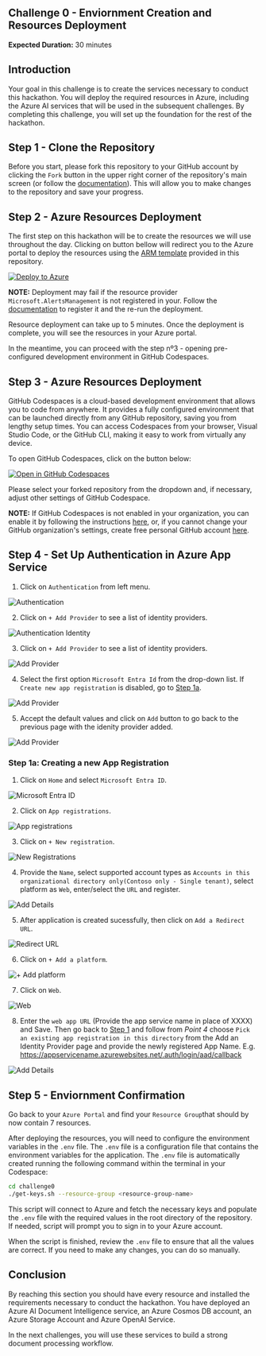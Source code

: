 ## Challenge 0 - Enviornment Creation and Resources Deployment

**Expected Duration:** 30 minutes

## Introduction
Your goal in this challenge is to create the services necessary to conduct this hackathon. You will deploy the required resources in Azure, including the Azure AI services that will be used in the subsequent challenges. By completing this challenge, you will set up the foundation for the rest of the hackathon.

## Step 1 -  Clone the Repository

Before you start, please fork this repository to your GitHub account by clicking the `Fork` button in the upper right corner of the repository's main screen (or follow the [documentation](https://docs.github.com/en/pull-requests/collaborating-with-pull-requests/working-with-forks/fork-a-repo#forking-a-repository)). This will allow you to make changes to the repository and save your progress.

## Step 2 -  Azure Resources Deployment

The first step on this hackathon will be to create the resources we will use throughout the day. Clicking on button bellow will redirect you to the Azure portal to deploy the resources using the [ARM template](iac) provided in this repository.

[![Deploy to Azure](https://aka.ms/deploytoazurebutton)](https://portal.azure.com/#create/Microsoft.Template/uri/https%3A%2F%2Fraw.githubusercontent.com%2Fmicrosoft%2FMulti-Agent-Custom-Automation-Engine-Solution-Accelerator%2Frefs%2Fheads%2Fmain%2Fdeploy%2Fmacae-continer-oc.json)

**NOTE:** Deployment may fail if the resource provider `Microsoft.AlertsManagement` is not registered in your. Follow the [documentation](https://learn.microsoft.com/en-us/azure/azure-resource-manager/management/resource-providers-and-types#register-resource-provider-1) to register it and the re-run the deployment.

Resource deployment can take up to 5 minutes. Once the deployment is complete, you will see the resources in your Azure portal.

In the meantime, you can proceed with the step nº3 - opening pre-configured development environment in GitHub Codespaces.

## Step 3 -  Azure Resources Deployment

GitHub Codespaces is a cloud-based development environment that allows you to code from anywhere. It provides a fully configured environment that can be launched directly from any GitHub repository, saving you from lengthy setup times. You can access Codespaces from your browser, Visual Studio Code, or the GitHub CLI, making it easy to work from virtually any device.

To open GitHub Codespaces, click on the button below:

[![Open in GitHub Codespaces](https://github.com/codespaces/badge.svg)](https://codespaces.new/)

Please select your forked repository from the dropdown and, if necessary, adjust other settings of GitHub Codespace.

**NOTE:** If GitHub Codespaces is not enabled in your organization, you can enable it by following the instructions [here](https://docs.github.com/en/codespaces/managing-codespaces-for-your-organization/enabling-or-disabling-github-codespaces-for-your-organization), or, if you cannot change your GitHub organization's settings, create free personal GitHub account [here](https://github.com/signup?ref_cta=Sign+up&ref_loc=header+logged+out&ref_page=%2F&source=header-home).


## Step 4 - Set Up Authentication in Azure App Service

1. Click on `Authentication` from left menu.

![Authentication](./images/azure-app-service-auth-setup/AppAuthentication.png)

2. Click on `+ Add Provider` to see a list of identity providers.

![Authentication Identity](./images/azure-app-service-auth-setup/AppAuthenticationIdentity.png)

3. Click on `+ Add Provider` to see a list of identity providers.

![Add Provider](./images/azure-app-service-auth-setup/AppAuthIdentityProvider.png)

4. Select the first option `Microsoft Entra Id` from the drop-down list. If `Create new app registration` is disabled, go to [Step 1a](#step-1a-creating-a-new-app-registration).

![Add Provider](./images/azure-app-service-auth-setup/AppAuthIdentityProviderAdd.png)

5. Accept the default values and click on `Add` button to go back to the previous page with the idenity provider added.

![Add Provider](./images/azure-app-service-auth-setup/AppAuthIdentityProviderAdded.png)

### Step 1a: Creating a new App Registration

1. Click on `Home` and select `Microsoft Entra ID`.

![Microsoft Entra ID](./images/azure-app-service-auth-setup/MicrosoftEntraID.png)

2. Click on `App registrations`.

![App registrations](./images/azure-app-service-auth-setup/Appregistrations.png)

3. Click on `+ New registration`.

![New Registrations](./images/azure-app-service-auth-setup/NewRegistration.png)

4. Provide the `Name`, select supported account types as `Accounts in this organizational directory only(Contoso only - Single tenant)`, select platform as `Web`, enter/select the `URL` and register.

![Add Details](./images/azure-app-service-auth-setup/AddDetails.png)

5. After application is created sucessfully, then click on `Add a Redirect URL`.

![Redirect URL](./images/azure-app-service-auth-setup/AddRedirectURL.png)

6. Click on `+ Add a platform`.

![+ Add platform](./images/azure-app-service-auth-setup/AddPlatform.png)

7. Click on `Web`.

![Web](./images/azure-app-service-auth-setup/Web.png)

8. Enter the `web app URL` (Provide the app service name in place of XXXX) and Save. Then go back to [Step 1](#step-1-add-authentication-in-azure-app-service-configuration) and follow from _Point 4_ choose `Pick an existing app registration in this directory` from the Add an Identity Provider page and provide the newly registered App Name.
E.g. https://appservicename.azurewebsites.net/.auth/login/aad/callback

![Add Details](./images/azure-app-service-auth-setup/WebAppURL.png)



## Step 5 -  Enviornment Confirmation
Go back to your `Azure Portal` and find your `Resource Group`that should by now contain 7 resources.

After deploying the resources, you will need to configure the environment variables in the `.env` file. The `.env` file is a configuration file that contains the environment variables for the application. The `.env` file is automatically created running the following command within the terminal in your Codespace:

```bash
cd challenge0
./get-keys.sh --resource-group <resource-group-name>
```

This script will connect to Azure and fetch the necessary keys and populate the `.env` file with the required values in the root directory of the repository. If needed, script will prompt you to sign in to your Azure account.

When the script is finished, review the `.env` file to ensure that all the values are correct. If you need to make any changes, you can do so manually.


## Conclusion
By reaching this section you should have every resource and installed the requirements necessary to conduct the hackathon. You have deployed an Azure AI Document Intelligence service, an Azure Cosmos DB account, an Azure Storage Account and Azure OpenAI Service.

In the next challenges, you will use these services to build a strong document processing workflow.